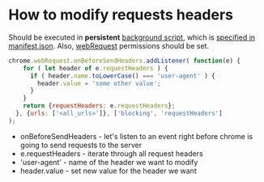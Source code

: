 # How to modify requests headers

Should be executed in **persistent** [background script](https://developer.chrome.com/docs/extensions/mv3/background_pages/),
which is [specified in manifest.json](/chrome-extension/background_script_persistent).
Also, [webRequest](https://developer.chrome.com/docs/extensions/reference/webRequest/) permissions should be set.

```javascript
chrome.webRequest.onBeforeSendHeaders.addListener( function(e) {
    for ( let header of e.requestHeaders ) {
      if ( header.name.toLowerCase() === 'user-agent' ) {
        header.value = 'some other value';
      }
    }
    return {requestHeaders: e.requestHeaders};
  }, {urls: ['<all_urls>']}, ['blocking', 'requestHeaders']
);
```

- onBeforeSendHeaders - let's listen to an event right before chrome is going to send requests to the server
- e.requestHeaders - iterate through all request headers
- 'user-agent' - name of the header we want to modify
- header.value - set new value for the header we want
